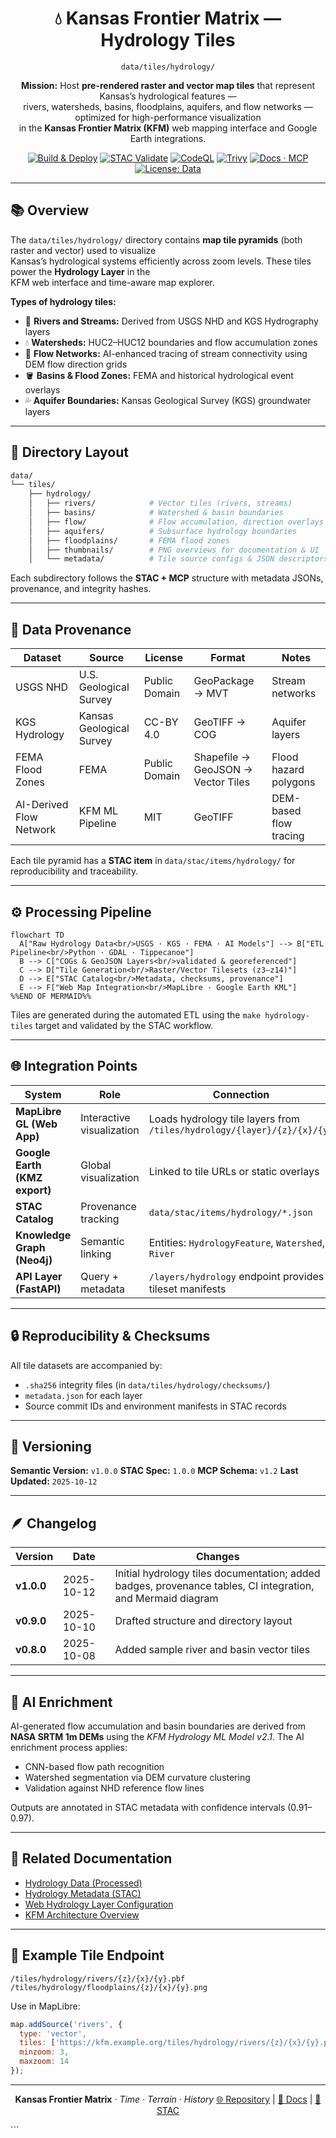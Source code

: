 <div align="center">

# 💧 Kansas Frontier Matrix — Hydrology Tiles  
`data/tiles/hydrology/`

**Mission:** Host **pre-rendered raster and vector map tiles** that represent Kansas’s hydrological features —  
rivers, watersheds, basins, floodplains, aquifers, and flow networks — optimized for high-performance visualization  
in the **Kansas Frontier Matrix (KFM)** web mapping interface and Google Earth integrations.

[![Build & Deploy](https://github.com/bartytime4life/Kansas-Frontier-Matrix/actions/workflows/site.yml/badge.svg)](../../../.github/workflows/site.yml)
[![STAC Validate](https://github.com/bartytime4life/Kansas-Frontier-Matrix/actions/workflows/stac-validate.yml/badge.svg)](../../../.github/workflows/stac-validate.yml)
[![CodeQL](https://github.com/bartytime4life/Kansas-Frontier-Matrix/actions/workflows/codeql.yml/badge.svg)](../../../.github/workflows/codeql.yml)
[![Trivy](https://github.com/bartytime4life/Kansas-Frontier-Matrix/actions/workflows/trivy.yml/badge.svg)](../../../.github/workflows/trivy.yml)
[![Docs · MCP](https://img.shields.io/badge/Docs-MCP-blue)](../../../docs/)
[![License: Data](https://img.shields.io/badge/License-CC--BY%204.0-green)](../../../LICENSE)

</div>

---

## 📚 Overview

The `data/tiles/hydrology/` directory contains **map tile pyramids** (both raster and vector) used to visualize  
Kansas’s hydrological systems efficiently across zoom levels. These tiles power the **Hydrology Layer** in the  
KFM web interface and time-aware map explorer.

**Types of hydrology tiles:**
- 🌊 **Rivers and Streams:** Derived from USGS NHD and KGS Hydrography layers  
- 💧 **Watersheds:** HUC2–HUC12 boundaries and flow accumulation zones  
- 🧭 **Flow Networks:** AI-enhanced tracing of stream connectivity using DEM flow direction grids  
- 🪣 **Basins & Flood Zones:** FEMA and historical hydrological event overlays  
- 💦 **Aquifer Boundaries:** Kansas Geological Survey (KGS) groundwater layers  

---

## 🧱 Directory Layout

```bash
data/
└── tiles/
    ├── hydrology/
    │   ├── rivers/            # Vector tiles (rivers, streams)
    │   ├── basins/            # Watershed & basin boundaries
    │   ├── flow/              # Flow accumulation, direction overlays
    │   ├── aquifers/          # Subsurface hydrology boundaries
    │   ├── floodplains/       # FEMA flood zones
    │   ├── thumbnails/        # PNG overviews for documentation & UI
    │   └── metadata/          # Tile source configs & JSON descriptors
````

Each subdirectory follows the **STAC + MCP** structure with metadata JSONs, provenance, and integrity hashes.

---

## 🧩 Data Provenance

| Dataset                 | Source                   | License       | Format                             | Notes                  |
| ----------------------- | ------------------------ | ------------- | ---------------------------------- | ---------------------- |
| USGS NHD                | U.S. Geological Survey   | Public Domain | GeoPackage → MVT                   | Stream networks        |
| KGS Hydrology           | Kansas Geological Survey | CC-BY 4.0     | GeoTIFF → COG                      | Aquifer layers         |
| FEMA Flood Zones        | FEMA                     | Public Domain | Shapefile → GeoJSON → Vector Tiles | Flood hazard polygons  |
| AI-Derived Flow Network | KFM ML Pipeline          | MIT           | GeoTIFF                            | DEM-based flow tracing |

Each tile pyramid has a **STAC item** in `data/stac/items/hydrology/` for reproducibility and traceability.

---

## ⚙️ Processing Pipeline

```mermaid
flowchart TD
  A["Raw Hydrology Data<br/>USGS · KGS · FEMA · AI Models"] --> B["ETL Pipeline<br/>Python · GDAL · Tippecanoe"]
  B --> C["COGs & GeoJSON Layers<br/>validated & georeferenced"]
  C --> D["Tile Generation<br/>Raster/Vector Tilesets (z3–z14)"]
  D --> E["STAC Catalog<br/>Metadata, checksums, provenance"]
  E --> F["Web Map Integration<br/>MapLibre · Google Earth KML"]
%%END OF MERMAID%%
```

Tiles are generated during the automated ETL using the `make hydrology-tiles` target and validated by the STAC workflow.

---

## 🌐 Integration Points

| System                        | Role                      | Connection                                                              |
| ----------------------------- | ------------------------- | ----------------------------------------------------------------------- |
| **MapLibre GL (Web App)**     | Interactive visualization | Loads hydrology tile layers from `/tiles/hydrology/{layer}/{z}/{x}/{y}` |
| **Google Earth (KMZ export)** | Global visualization      | Linked to tile URLs or static overlays                                  |
| **STAC Catalog**              | Provenance tracking       | `data/stac/items/hydrology/*.json`                                      |
| **Knowledge Graph (Neo4j)**   | Semantic linking          | Entities: `HydrologyFeature`, `Watershed`, `River`                      |
| **API Layer (FastAPI)**       | Query + metadata          | `/layers/hydrology` endpoint provides tileset manifests                 |

---

## 🔒 Reproducibility & Checksums

All tile datasets are accompanied by:

* `.sha256` integrity files (in `data/tiles/hydrology/checksums/`)
* `metadata.json` for each layer
* Source commit IDs and environment manifests in STAC records

---

## 🧾 Versioning

**Semantic Version:** `v1.0.0`
**STAC Spec:** `1.0.0`
**MCP Schema:** `v1.2`
**Last Updated:** `2025-10-12`

---

## 🪶 Changelog

| Version    | Date       | Changes                                                                                                     |
| ---------- | ---------- | ----------------------------------------------------------------------------------------------------------- |
| **v1.0.0** | 2025-10-12 | Initial hydrology tiles documentation; added badges, provenance tables, CI integration, and Mermaid diagram |
| **v0.9.0** | 2025-10-10 | Drafted structure and directory layout                                                                      |
| **v0.8.0** | 2025-10-08 | Added sample river and basin vector tiles                                                                   |

---

## 🧠 AI Enrichment

AI-generated flow accumulation and basin boundaries are derived from **NASA SRTM 1m DEMs** using the
*KFM Hydrology ML Model v2.1*. The AI enrichment process applies:

* CNN-based flow path recognition
* Watershed segmentation via DEM curvature clustering
* Validation against NHD reference flow lines

Outputs are annotated in STAC metadata with confidence intervals (0.91–0.97).

---

## 🔗 Related Documentation

* [Hydrology Data (Processed)](../../../data/processed/hydrology/README.md)
* [Hydrology Metadata (STAC)](../../../data/processed/metadata/hydrology/README.md)
* [Web Hydrology Layer Configuration](../../../web/config/layers/hydrology.json)
* [KFM Architecture Overview](../../../docs/architecture.md)

---

## 🧩 Example Tile Endpoint

```
/tiles/hydrology/rivers/{z}/{x}/{y}.pbf
/tiles/hydrology/floodplains/{z}/{x}/{y}.png
```

Use in MapLibre:

```js
map.addSource('rivers', {
  type: 'vector',
  tiles: ['https://kfm.example.org/tiles/hydrology/rivers/{z}/{x}/{y}.pbf'],
  minzoom: 3,
  maxzoom: 14
});
```

---

<div align="center">

**Kansas Frontier Matrix** · *Time · Terrain · History*
[🌐 Repository](https://github.com/bartytime4life/Kansas-Frontier-Matrix) | [📘 Docs](../../../docs/) | [🧭 STAC](../../../data/stac/)

</div>
```

